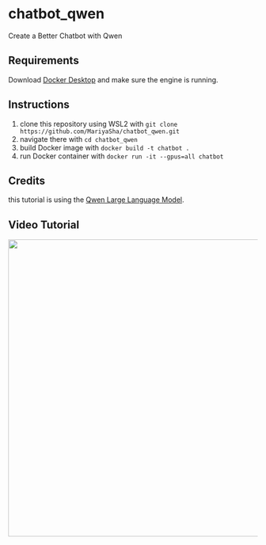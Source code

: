 # chatbot_qwen
Create a Better Chatbot with Qwen

## Requirements
Download <a href="https://docs.docker.com/desktop/" target="_blank">Docker Desktop</a> and make sure the engine is running.

## Instructions
1. clone this repository using WSL2 with
`git clone https://github.com/MariyaSha/chatbot_qwen.git`
2. navigate there with
`cd chatbot_qwen`
3. build Docker image with
`docker build -t chatbot .`
5. run Docker container with
`docker run -it --gpus=all chatbot`

## Credits
this tutorial is using the <a href="https://github.com/QwenLM/Qwen" target="_blank">Qwen Large Language Model</a>.

## Video Tutorial

<a href="https://youtube.com/shorts/YWUvD6qe56g"><img src="https://github.com/user-attachments/assets/fa2fe923-4622-4e4d-9e01-a338e77afbc1" width="600px"></a>
